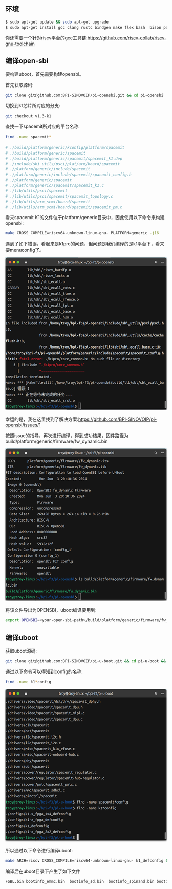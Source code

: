 ## 环境

```bash
$ sudo apt-get update && sudo apt-get upgrade
$ sudo apt-get install gcc clang rustc bindgen make flex bash  bison pahole mount jfsutils reiserfsprogs xfsprogs  btrfs-progs pcmciautils quota ppp nfs-common grub2-common udev python3-sphinx global build-essential libncurses-dev bison flex libssl-dev libelf-dev bc u-boot-tools
```

你还需要一个针对riscv平台的gcc工具链:https://github.com/riscv-collab/riscv-gnu-toolchain

## 编译open-sbi

要构建uboot，首先需要构建opensbi。

首先获取源码:

```bash
git clone git@github.com:BPI-SINOVOIP/pi-opensbi.git && cd pi-opensbi
```

切换到k1芯片所对应的分支:

```bash
git checkout v1.3-k1
```

查找一下spacemit所对应的平台名称:

```bash
find -name spacemit*

# ./build/platform/generic/kconfig/platform/spacemit
# ./build/platform/generic/spacemit
# ./build/platform/generic/spacemit/spacemit_k1.dep
# ./include/sbi_utils/psci/plat/arm/board/spacemit
# ./platform/generic/include/spacemit
# ./platform/generic/include/spacemit/spacemit_config.h
# ./platform/generic/spacemit
# ./platform/generic/spacemit/spacemit_k1.c
# ./lib/utils/psci/spacemit
# ./lib/utils/psci/spacemit/spacemit_topology.c
# ./lib/utils/arm_scmi/board/spacemit
# ./lib/utils/arm_scmi/board/spacemit/spacemit_pm.c
```

看来spacemit K1的文件位于platform/generic目录中，因此使用以下命令来构建opensbi:

```bash
make CROSS_COMPILE=riscv64-unknown-linux-gnu- PLATFORM=generic -j16
```

遇到了如下错误，看起来是k1pro的问题，但问题是我们编译的是k1平台下，看来要menuconfig了。

![k1pro-errors](./images/k1pro-errors.png)

幸运的是，我在这里找到了解决方案:https://github.com/BPI-SINOVOIP/pi-opensbi/issues/1

按照issue的指导，再次进行编译，得到成功结果，固件路径为build/platform/generic/firmware/fw_dynamic.bin

![opensbi-successful](./images/opensbi-successful.png)

将该文件导出为OPENSBI，uboot编译要用到:

```bash
export OPENSBI=<your-open-sbi-path>/build/platform/generic/firmware/fw_dynamic.bin
```

## 编译uboot

获取uboot源码:

```bash
git clone git@github.com:BPI-SINOVOIP/pi-u-boot.git && cd pi-u-boot && git checkout && git checkout v2022.10-k1
```

通过以下命令可以得知到config的名称:

```bash
find -name k1*config
```

![uboot-config-result](./images/uboot-config-result.png)

所以通过以下命令进行编译uboot:

```bash
make ARCH=riscv CROSS_COMPILE=riscv64-unknown-linux-gnu- k1_defconfig && make ARCH=riscv CROSS_COMPILE=riscv64-unknown-linux-gnu- -j16
```

编译后在uboot目录下产生了如下文件

```bash
FSBL.bin bootinfo_emmc.bin  bootinfo_sd.bin  bootinfo_spinand.bin bootinfo_spinor.bin boot.itb
```

